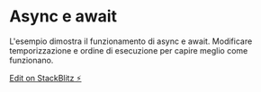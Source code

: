 # Async e await

L'esempio dimostra il funzionamento di async e await. Modificare temporizzazione e ordine di esecuzione per capire meglio come funzionano.

[Edit on StackBlitz ⚡️](https://stackblitz.com/edit/js-sswawait)
